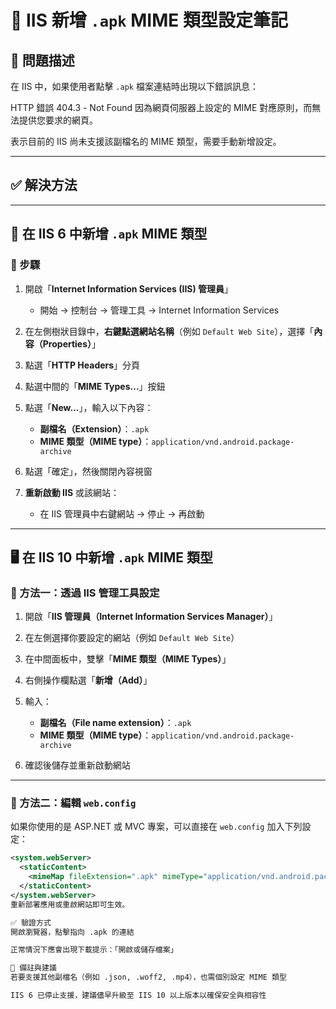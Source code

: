 # 📘 IIS 新增 `.apk` MIME 類型設定筆記

## 🧩 問題描述

在 IIS 中，如果使用者點擊 `.apk` 檔案連結時出現以下錯誤訊息：

HTTP 錯誤 404.3 - Not Found
因為網頁伺服器上設定的 MIME 對應原則，而無法提供您要求的網頁。


表示目前的 IIS 尚未支援該副檔名的 MIME 類型，需要手動新增設定。

---

## ✅ 解決方法

---

## 🔧 在 IIS 6 中新增 `.apk` MIME 類型

### 📍 步驟

1. 開啟「**Internet Information Services (IIS) 管理員**」
   - 開始 → 控制台 → 管理工具 → Internet Information Services

2. 在左側樹狀目錄中，**右鍵點選網站名稱**（例如 `Default Web Site`），選擇「**內容（Properties）**」

3. 點選「**HTTP Headers**」分頁

4. 點選中間的「**MIME Types...**」按鈕

5. 點選「**New...**」，輸入以下內容：
   - **副檔名（Extension）**：`.apk`
   - **MIME 類型（MIME type）**：`application/vnd.android.package-archive`

6. 點選「確定」，然後關閉內容視窗

7. **重新啟動 IIS** 或該網站：
   - 在 IIS 管理員中右鍵網站 → 停止 → 再啟動

---

## 🖥 在 IIS 10 中新增 `.apk` MIME 類型

### 📍 方法一：透過 IIS 管理工具設定

1. 開啟「**IIS 管理員（Internet Information Services Manager）**」

2. 在左側選擇你要設定的網站（例如 `Default Web Site`）

3. 在中間面板中，雙擊「**MIME 類型（MIME Types）**」

4. 右側操作欄點選「**新增（Add）**」

5. 輸入：
   - **副檔名（File name extension）**：`.apk`
   - **MIME 類型（MIME type）**：`application/vnd.android.package-archive`

6. 確認後儲存並重新啟動網站

---

### 📍 方法二：編輯 `web.config`

如果你使用的是 ASP.NET 或 MVC 專案，可以直接在 `web.config` 加入下列設定：

```xml
<system.webServer>
  <staticContent>
    <mimeMap fileExtension=".apk" mimeType="application/vnd.android.package-archive" />
  </staticContent>
</system.webServer>
重新部署應用或重啟網站即可生效。

✅ 驗證方式
開啟瀏覽器，點擊指向 .apk 的連結

正常情況下應會出現下載提示：「開啟或儲存檔案」

🧠 備註與建議
若要支援其他副檔名（例如 .json, .woff2, .mp4），也需個別設定 MIME 類型

IIS 6 已停止支援，建議儘早升級至 IIS 10 以上版本以確保安全與相容性